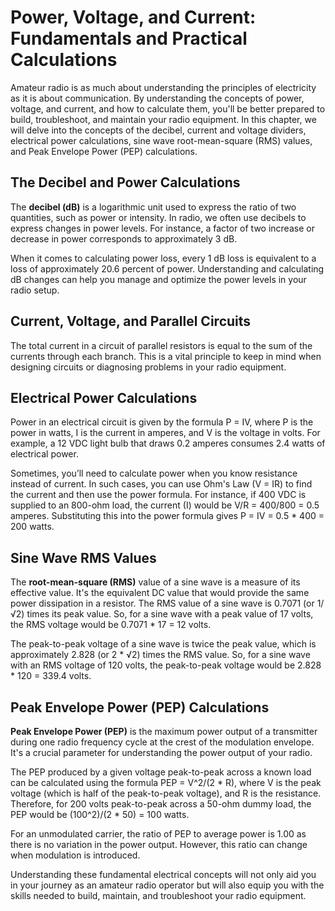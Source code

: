 # Power, Voltage, and Current: Fundamentals and Practical Calculations

Amateur radio is as much about understanding the principles of electricity as it is about communication. By understanding the concepts of power, voltage, and current, and how to calculate them, you'll be better prepared to build, troubleshoot, and maintain your radio equipment. In this chapter, we will delve into the concepts of the decibel, current and voltage dividers, electrical power calculations, sine wave root-mean-square (RMS) values, and Peak Envelope Power (PEP) calculations.

## The Decibel and Power Calculations

The **decibel (dB)** is a logarithmic unit used to express the ratio of two quantities, such as power or intensity. In radio, we often use decibels to express changes in power levels. For instance, a factor of two increase or decrease in power corresponds to approximately 3 dB. 

When it comes to calculating power loss, every 1 dB loss is equivalent to a loss of approximately 20.6 percent of power. Understanding and calculating dB changes can help you manage and optimize the power levels in your radio setup.

## Current, Voltage, and Parallel Circuits

The total current in a circuit of parallel resistors is equal to the sum of the currents through each branch. This is a vital principle to keep in mind when designing circuits or diagnosing problems in your radio equipment.

## Electrical Power Calculations

Power in an electrical circuit is given by the formula P = IV, where P is the power in watts, I is the current in amperes, and V is the voltage in volts. For example, a 12 VDC light bulb that draws 0.2 amperes consumes 2.4 watts of electrical power.

Sometimes, you’ll need to calculate power when you know resistance instead of current. In such cases, you can use Ohm's Law (V = IR) to find the current and then use the power formula. For instance, if 400 VDC is supplied to an 800-ohm load, the current (I) would be V/R = 400/800 = 0.5 amperes. Substituting this into the power formula gives P = IV = 0.5 * 400 = 200 watts.

## Sine Wave RMS Values

The **root-mean-square (RMS)** value of a sine wave is a measure of its effective value. It's the equivalent DC value that would provide the same power dissipation in a resistor. The RMS value of a sine wave is 0.7071 (or 1/√2) times its peak value. So, for a sine wave with a peak value of 17 volts, the RMS voltage would be 0.7071 * 17 = 12 volts.

The peak-to-peak voltage of a sine wave is twice the peak value, which is approximately 2.828 (or 2 * √2) times the RMS value. So, for a sine wave with an RMS voltage of 120 volts, the peak-to-peak voltage would be 2.828 * 120 = 339.4 volts.

## Peak Envelope Power (PEP) Calculations

**Peak Envelope Power (PEP)** is the maximum power output of a transmitter during one radio frequency cycle at the crest of the modulation envelope. It's a crucial parameter for understanding the power output of your radio.

The PEP produced by a given voltage peak-to-peak across a known load can be calculated using the formula PEP = V^2/(2 * R), where V is the peak voltage (which is half of the peak-to-peak voltage), and R is the resistance. Therefore, for 200 volts peak-to-peak across a 50-ohm dummy load, the PEP would be (100^2)/(2 * 50) = 100 watts.

For an unmodulated carrier, the ratio of PEP to average power is 1.00 as there is no variation in the power output. However, this ratio can change when modulation is introduced. 

Understanding these fundamental electrical concepts will not only aid you in your journey as an amateur radio operator but will also equip you with the skills needed to build, maintain, and troubleshoot your radio equipment.